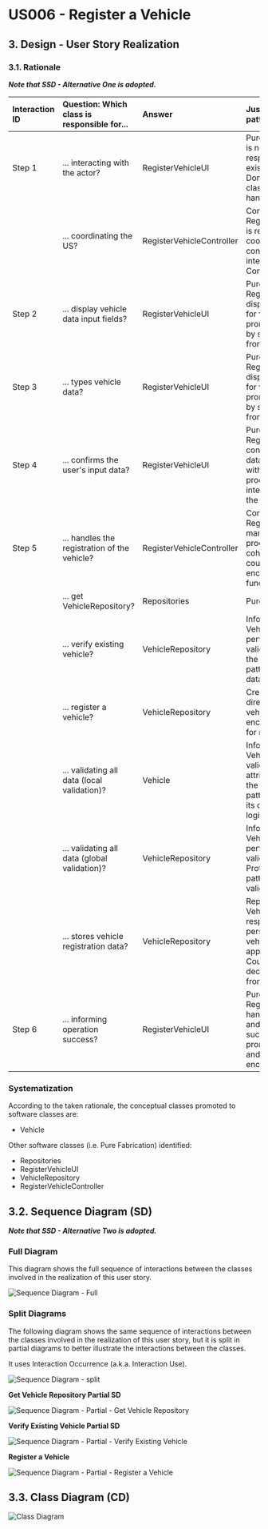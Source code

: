 # US006 - Register a Vehicle 

## 3. Design - User Story Realization 

### 3.1. Rationale

_**Note that SSD - Alternative One is adopted.**_


| Interaction ID | Question: Which class is responsible for...  | Answer                    | Justification (with patterns)                                                                                                                                                                 |
|:---------------|:---------------------------------------------|:--------------------------|:----------------------------------------------------------------------------------------------------------------------------------------------------------------------------------------------|
| Step 1         | ... interacting with the actor?              | RegisterVehicleUI         | Pure Fabrication: There is no need to assign this responsibility to any existing class in the Domain Model. The UI class is a utility class for handling user interaction.                    |
|                | ... coordinating the US?                     | RegisterVehicleController | Controller: RegisterVehicleController is responsible for coordinating and controlling the flow of interaction, applying the Controller pattern.                                               |
| Step 2         | ... display vehicle data input fields?       | RegisterVehicleUI         | Pure Fabrication: RegisterVehicleUI displays the input fields for vehicle data, promoting low coupling by separating UI logic from domain logic.                                              |
| Step 3         | ... types vehicle data?                      | RegisterVehicleUI         | Pure Fabrication: RegisterVehicleUI displays the input fields for vehicle data, promoting low coupling by separating UI logic from domain logic.                                              |
| Step 4         | ... confirms the user's input data?          | RegisterVehicleUI         | Pure Fabrication: RegisterVehicleUI confirms the user's input data before proceeding with the registration process, ensuring data integrity and adhering to the Creator pattern.              |
| Step 5         | ... handles the registration of the vehicle? | RegisterVehicleController | Controller: RegisterVehicleController manages the registration process, ensuring high cohesion and low coupling by encapsulating related functionality.                                       |
|                | ... get VehicleRepository?                   | Repositories              | Pure Fabrication:                                                                                                                                                                             |
|                | ... verify existing vehicle?                 | VehicleRepository         | Information Expert: VehicleRepository performs global validation, adhering to the Protected Variation pattern by encapsulating data access.                                                   |
|                | ... register a vehicle?                      | VehicleRepository         | Creator: Vehicle is directly created by vehicleRepository, which encapsulates the logic for managing vehicles.                                                                                |
|                | ... validating all data (local validation)?  | Vehicle                   | Information Expert: Vehicle performs local validation on its attributes, adhering to the Information Expert pattern by encapsulating its own data validation logic.                           | 
|                | ... validating all data (global validation)? | VehicleRepository         | Information Expert: VehicleRepository performs global validation, following the Protected Variation pattern by encapsulating validation rules.                                                | 
|                | ... stores vehicle registration data?        | VehicleRepository         | Repository Pattern: VehicleRepository is responsible for persisting and managing vehicle registration data, applying the Low Coupling pattern by decoupling data storage from business logic. |
| Step 6         | ... informing operation success?             | RegisterVehicleUI         | Pure Fabrication: RegisterVehicleUI handles user interaction and displays success/error messages, promoting low coupling and high cohesion by encapsulating UI logic.                         | 


### Systematization ##

According to the taken rationale, the conceptual classes promoted to software classes are: 

* Vehicle


Other software classes (i.e. Pure Fabrication) identified: 

* Repositories
* RegisterVehicleUI
* VehicleRepository
* RegisterVehicleController



## 3.2. Sequence Diagram (SD)

_**Note that SSD - Alternative Two is adopted.**_

### Full Diagram

This diagram shows the full sequence of interactions between the classes involved in the realization of this user story.

![Sequence Diagram - Full](svg/us006-sequence-diagram-full.svg)

### Split Diagrams

The following diagram shows the same sequence of interactions between the classes involved in the realization of this user story, but it is split in partial diagrams to better illustrate the interactions between the classes.

It uses Interaction Occurrence (a.k.a. Interaction Use).

![Sequence Diagram - split](svg/us006-sequence-diagram-split.svg)

**Get Vehicle Repository Partial SD**

![Sequence Diagram - Partial - Get Vehicle Repository](svg/us006-sequence-diagram-partial-get-vehicle-repository.svg)

**Verify Existing Vehicle Partial SD**

![Sequence Diagram - Partial - Verify Existing Vehicle](svg/us006-sequence-diagram-partial-verify-existing-vehicle.svg)

**Register a Vehicle**

![Sequence Diagram - Partial - Register a Vehicle](svg/us006-sequence-diagram-partial-register-vehicle.svg)

## 3.3. Class Diagram (CD)

![Class Diagram](svg/us006-class-diagram.svg)